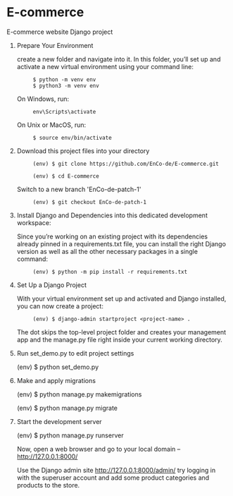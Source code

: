 # E-commerce
E-commerce website Django project

1. Prepare Your Environment

      create a new folder and navigate into it. In this folder, you’ll set up and activate a new virtual environment using your command line:
      
            $ python -m venv env
            $ python3 -m venv env
      
      On Windows, run:
   
            env\Scripts\activate
      
      On Unix or MacOS, run:
   
            $ source env/bin/activate


3. Download this project files into your directory 
      
            (env) $ git clone https://github.com/EnCo-de/E-commerce.git
            
            (env) $ cd E-commerce

      Switch to a new branch 'EnCo-de-patch-1'

            (env) $ git checkout EnCo-de-patch-1

  
4. Install Django and Dependencies into this dedicated development workspace:

   Since you’re working on an existing project with its dependencies already pinned in a requirements.txt file, you can install the right Django version as well as all the other necessary packages in a single command:
   
            (env) $ python -m pip install -r requirements.txt


6. Set Up a Django Project

      With your virtual environment set up and activated and Django installed, you can now create a project:
    
            (env) $ django-admin startproject <project-name> .
    
      The dot skips the top-level project folder and creates your management app and the manage.py file right inside your current working directory.


7. Run set_demo.py to edit project settings

   (env) $ python set_demo.py


8. Make and apply migrations
   
   (env) $ python manage.py makemigrations
   
   (env) $ python manage.py migrate


9. Start the development server

   (env) $ python manage.py runserver

   Now, open a web browser and go to your local domain – http://127.0.0.1:8000/
   
   Use the Django admin site http://127.0.0.1:8000/admin/ try logging in with the superuser account and add some product categories and products to the store.
